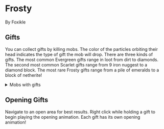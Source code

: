 # Frosty 
By Foxikle


## Gifts
You can collect gifts by killing mobs. The color of the particles orbiting their
head indicates the type of gift the mob will drop. There are three kinds of gifts. 
The most common Evergreen gifts range in loot from dirt to diamonds. The second
most common Scarlet gifts range from 9 iron nuggest to a diamond block. The most
rare Frosty gifts range from a pile of emeralds to a block of netherite!

<details>
  <summary>Mobs with gifts</summary>
  <ol>
    <li>
        <img src="assets/green_gift.png" alt="A green gift bearing zombie">
    </li>
    <li>
        <img src="assets/red_gift.png" alt="A red gift bearing zombie">
    </li>
    <li>
        <img src="assets/blue_gift.png" alt="A green gift bearing zombie">
    </li>
  </ol>
</details>

## Opening Gifts
Navigate to an open area for best results. Right click while holding a gift 
to begin playing the opening animation. Each gift has its own opening animation!
